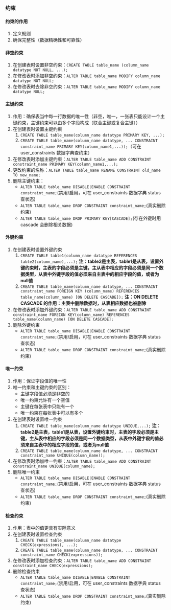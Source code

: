### 约束
#### 约束的作用
1. 定义规则
2. 确保完整性（数据精确性和可靠性）

#### 非空约束
1. 在创建表时设置非空约束：`CREATE TABLE table_name
(column_name datatype NOT NULL, ...);`
2. 在修改表时添加非空约束：`ALTER TABLE table_name MODIFY column_name datatype NOT NULL;`
3. 在修改表时去除非空约束：`ALTER TABLE table_name MODIFY column_name datatype NULL;`

#### 主键约束
1. 作用：确保表当中每一行数据的唯一性（非空，唯一，一张表只能设计一个主键约束，主键约束可以由多个字段构成（联合主键或复合主键））
2. 在创建表时设置主键约束
	1. `CREATE TABLE table_name(column_name datatype PRIMARY KEY, ...);`
	2. `CREATE TABLE table_name(column_name datatype, ... CONSTRAINT constraint_name PRIMARY KEY(column_name1,...));`（可在 user_constraints 数据字典查约束）
3. 在修改表时添加主键约束：`ALTER TABLE table_name ADD CONSTRAINT constraint_name PRIMARY KEY(column_name1,...);`
4. 更改约束的名称：`ALTER TABLE table_name RENAME CONSTRAINT old_name TO new_name;`
5. 删除主键约束：
	* `ALTER TABLE table_name DISABLE|ENABLE CONSTRAINT constraint_name;`(禁用/启用，可在 user_constraints 数据字典 status 查状态)
	* `ALTER TABLE table_name DROP CONSTRAINT constraint_name;`(真实删除约束)
	* `ALTER TABLE table_name DROP PRIMARY KEY[CASCADE];`(存在外键时用 cascade 会删除相关数据)

#### 外键约束
1. 在创建表时设置外键约束
	1.  `CREATE TABLE table1(column_name datatype REFERENCES table2(column_name),...);`
	**注：table2是主表，table1是从表，设置外键约束时，主表的字段必须是主键，主从表中相应的字段必须是同一个数据类型，从表中外键字段的值必须来自主表中的相应字段的值，或者为null值**
	2. `CREATE TABLE table_name(column_name datatype, ... CONSTRAINT constraint_name FOREIGN KEY (column_name) REFERENCES table_name(column_name) [ON DELETE CASCADE]);`
	**注：ON DELETE CASCADE 的作用：主表中删除数据时，从表相应数据也被删除**
2. 在修改表时添加外键约束：`ALTER TABLE table_name ADD CONSTRAINT constraint_name FOREIGN KEY(column_name) REFERENCES table_name(column_name) [ON DELETE CASCADE];`
3. 删除外键约束
	* `ALTER TABLE table_name DISABLE|ENABLE CONSTRAINT constraint_name;`(禁用/启用，可在 user_constraints 数据字典 status 查状态)
	* `ALTER TABLE table_name DROP CONSTRAINT constraint_name;`(真实删除约束)

#### 唯一约束
1. 作用：保证字段值的唯一性
2. 唯一约束和主键约束的区别：
	* 主键字段值必须是非空的
	* 唯一约束允许有一个空值
	* 主键在每张表中只能有一个
	* 唯一约束在每张表中可以有多个
3. 在创建表时设置唯一约束
	1. `CREATE TABLE table_name(column_name datatype UNIQUE,...);`
	**注：table2是主表，table1是从表，设置外键约束时，主表的字段必须是主键，主从表中相应的字段必须是同一个数据类型，从表中外键字段的值必须来自主表中的相应字段的值，或者为null值**
	2. `CREATE TABLE table_name(column_name datatype, ... CONSTRAINT constraint_name UNIQUE(column_name));`
2. 在修改表时添加唯一约束：`ALTER TABLE table_name ADD CONSTRAINT constraint_name UNIQUE(column_name);`
3. 删除唯一约束
	* `ALTER TABLE table_name DISABLE|ENABLE CONSTRAINT constraint_name;`(禁用/启用，可在 user_constraints 数据字典 status 查状态)
	* `ALTER TABLE table_name DROP CONSTRAINT constraint_name;`(真实删除约束)

#### 检查约束
1. 作用：表中的值更具有实际意义
2. 在创建表时设置检查约束
	1. `CREATE TABLE table_name(column_name datatype CHECK(expressions), ...);`
	2. `CREATE TABLE table_name(column_name datatype, ... CONSTRAINT constraint_name CHECK(expressions));`
3. 在修改表时添加检查约束：`ALTER TABLE table_name ADD CONSTRAINT constraint_name CHECK(expressions);`
4. 删除检查约束
	* `ALTER TABLE table_name DISABLE|ENABLE CONSTRAINT constraint_name;`(禁用/启用，可在 user_constraints 数据字典 status 查状态)
	* `ALTER TABLE table_name DROP CONSTRAINT constraint_name;`(真实删除约束)